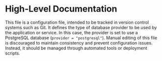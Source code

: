 # High-Level Documentation

This file is a configuration file, intended to be tracked in version control systems such as Git. It defines the type of database provider to be used by the application or service. In this case, the provider is set to use a PostgreSQL database (`provider = "postgresql"`). Manual editing of this file is discouraged to maintain consistency and prevent configuration issues. Instead, it should be managed through automated tools or deployment scripts.